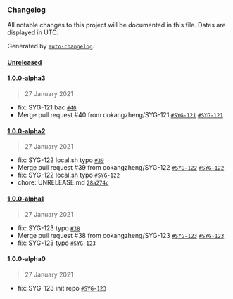 ### Changelog

All notable changes to this project will be documented in this file. Dates are displayed in UTC.

Generated by [`auto-changelog`](https://github.com/CookPete/auto-changelog).

#### [Unreleased](https://github.com/ookangzheng/test-action-semantic-release/compare/1.0.0-alpha3...HEAD)

#### [1.0.0-alpha3](https://github.com/ookangzheng/test-action-semantic-release/compare/1.0.0-alpha2...1.0.0-alpha3)

> 27 January 2021

- fix: SYG-121 bac [`#40`](https://github.com/ookangzheng/test-action-semantic-release/pull/40)
- Merge pull request #40 from ookangzheng/SYG-121 [`#SYG-121`](https://coolbitx.atlassian.net/browse/SYG-121) [`#SYG-121`](https://coolbitx.atlassian.net/browse/SYG-121)

#### [1.0.0-alpha2](https://github.com/ookangzheng/test-action-semantic-release/compare/1.0.0-alpha1...1.0.0-alpha2)

> 27 January 2021

- fix: SYG-122 local.sh typo [`#39`](https://github.com/ookangzheng/test-action-semantic-release/pull/39)
- Merge pull request #39 from ookangzheng/SYG-122 [`#SYG-122`](https://coolbitx.atlassian.net/browse/SYG-122) [`#SYG-122`](https://coolbitx.atlassian.net/browse/SYG-122)
- fix: SYG-122 local.sh typo [`#SYG-122`](https://coolbitx.atlassian.net/browse/SYG-122)
- chore: UNRELEASE.md [`28a274c`](https://github.com/ookangzheng/test-action-semantic-release/commit/28a274c39607f13f00b6079aeada8726e64253b5)

#### [1.0.0-alpha1](https://github.com/ookangzheng/test-action-semantic-release/compare/1.0.0-alpha0...1.0.0-alpha1)

> 27 January 2021

- fix: SYG-123 typo [`#38`](https://github.com/ookangzheng/test-action-semantic-release/pull/38)
- Merge pull request #38 from ookangzheng/SYG-123 [`#SYG-123`](https://coolbitx.atlassian.net/browse/SYG-123) [`#SYG-123`](https://coolbitx.atlassian.net/browse/SYG-123)
- fix: SYG-123 typo [`#SYG-123`](https://coolbitx.atlassian.net/browse/SYG-123)

#### 1.0.0-alpha0

> 27 January 2021

- fix: SYG-123 init repo [`#SYG-123`](https://coolbitx.atlassian.net/browse/SYG-123)
